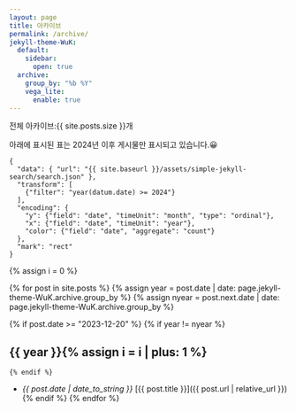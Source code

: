 ```yaml
---
layout: page
title: 아카이브
permalink: /archive/
jekyll-theme-WuK:
  default:
    sidebar:
      open: true
  archive:
    group_by: "%b %Y"
    vega_lite:
      enable: true
---
```


전체 아카이브:{{ site.posts.size }}개

아래에 표시된 표는 2024년 이후 게시물만 표시되고 있습니다.😀

```vega-lite
{
  "data": { "url": "{{ site.baseurl }}/assets/simple-jekyll-search/search.json" },
  "transform": [
    {"filter": "year(datum.date) >= 2024"}
  ],
  "encoding": {
    "y": {"field": "date", "timeUnit": "month", "type": "ordinal"},
    "x": {"field": "date", "timeUnit": "year"},
    "color": {"field": "date", "aggregate": "count"}
  },
  "mark": "rect"
}
```
{% assign i = 0 %}

{% for post in site.posts %}
  {% assign year = post.date | date: page.jekyll-theme-WuK.archive.group_by %}
  {% assign nyear = post.next.date | date: page.jekyll-theme-WuK.archive.group_by %}
  
  {% if post.date >= "2023-12-20" %}
    {% if year != nyear %}
  ## {{ year }}{% assign i = i | plus: 1 %}
    {% endif %}
  - _{{ post.date | date_to_string }}_ [{{ post.title }}]({{ post.url | relative_url }})
  {% endif %}
{% endfor %}
